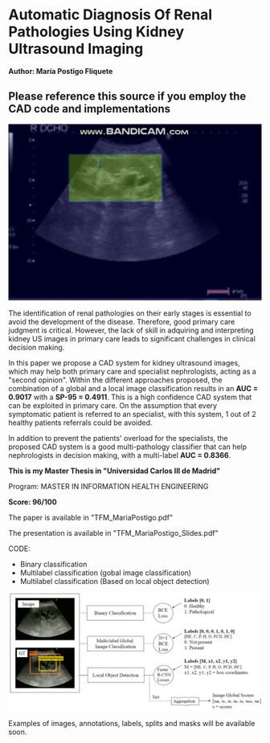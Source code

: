 # Automatic Diagnosis Of Renal Pathologies Using Kidney Ultrasound Imaging

**Author: María Postigo Fliquete**
## **Please reference this source if you employ the CAD code and implementations**

![](https://github.com/mapostig/CAD-Kydney/blob/main/images/bandicam-2020-11-17-12-04-38-267.gif)

The identification of renal pathologies on their early stages is essential to avoid the development of the disease. Therefore, good primary care judgment is critical. However, the lack of skill in adquiring and interpreting kidney US images in primary care leads to significant challenges in clinical decision making.

In this paper we propose a CAD system for kidney ultrasound images, which may help both primary care and specialist nephrologists, acting as a "second opinion". Within the different approaches proposed, the combination of a global and a local image classification results in an **AUC = 0.9017** with a **SP-95 = 0.4911**. This is a high confidence CAD system that can be exploited in primary care. On the assumption that every symptomatic patient is referred to an specialist, with this system, 1 out of 2 healthy patients referrals could be avoided. 

In addition to prevent the patients' overload for the specialists, the proposed CAD system is a good multi-pathology classifier that can help nephrologists in decision making, with a multi-label **AUC = 0.8366**.

**This is my Master Thesis in "Universidad Carlos III de Madrid"**

Program: MASTER IN INFORMATION HEALTH ENGINEERING

**Score: 96/100**

The paper is available in "TFM_MariaPostigo.pdf"

The presentation is available in "TFM_MariaPostigo_Slides.pdf"

CODE:
* Binary classification
* Multilabel classification (gobal image classification)
* Multilabel classification (Based on local object detection)

![alt text](https://github.com/mapostig/CAD-Kydney/blob/main/images/GlobalScheme.PNG?raw=true)

Examples of images, annotations, labels, splits and masks will be available soon.
